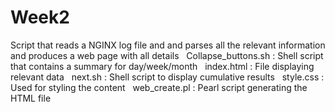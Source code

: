 # Week2
Script that reads a NGINX log file and and parses all the relevant information and produces a web page with all details &nbsp;
Collapse_buttons.sh : Shell script that contains a summary for day/week/month &nbsp;
index.html : File displaying relevant data &nbsp;
next.sh : Shell script to display cumulative results &nbsp;
style.css : Used for styling the content &nbsp;
web_create.pl : Pearl script generating the HTML file
